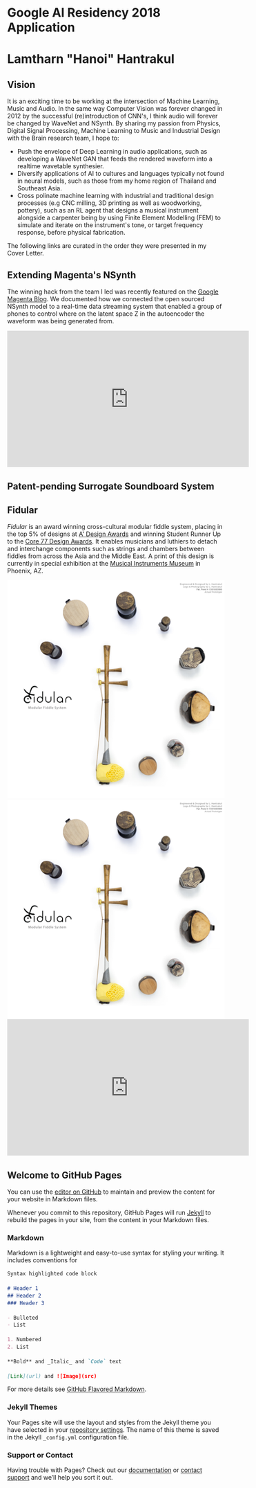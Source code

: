 # Google AI Residency 2018 Application
# **Lamtharn "Hanoi" Hantrakul**

## Vision

It is an exciting time to be working at the intersection of Machine Learning, Music and Audio. In the same way Computer Vision was forever changed in 2012 by the successful (re)introduction of CNN's, I think audio will forever be changed by WaveNet and NSynth. By sharing my passion from Physics, Digital Signal Processing, Machine Learning to Music and Industrial Design with the Brain research team, I hope to:

- Push the envelope of Deep Learning in audio applications, such as developing a WaveNet GAN that feeds the rendered waveform into a realtime wavetable synthesier.
- Diversify applications of AI to cultures and languages typically not found in neural models, such as those from my home region of Thailand and Southeast Asia. 
- Cross polinate machine learning with industrial and traditional design processes (e.g CNC milling, 3D printing as well as woodworking, pottery), such as an RL agent that designs a musical instrument alongside a carpenter being by using Finite Element Modelling (FEM) to simulate and iterate on the instrument's tone, or target frequency response, before physical fabrication. 

The following links are curated in the order they were presented in my Cover Letter. 

## Extending Magenta's NSynth

The winning hack from the team I led was recently featured on the [Google Magenta Blog](https://magenta.tensorflow.org/blog/2017/09/12/outside-hacks/). We documented how we connected the open sourced NSynth model to a real-time data streaming system that enabled a group of phones to control where on the latent space Z in the autoencoder the waveform was being generated from. 

<iframe width="560" height="315" src="https://www.youtube.com/embed/DIHNMGTdo_w" frameborder="0" allowfullscreen></iframe>

## Patent-pending Surrogate Soundboard System


## Fidular

_Fidular_ is an award winning cross-cultural modular fiddle system, placing in the top 5% of designs at [A' Design Awards](https://competition.adesignaward.com/design.php?ID=50765) and winning Student Runner Up to the [Core 77 Design Awards](http://designawards.core77.com/Open-Design/64638/Fidular-Modular-Fiddle-System). It enables musicians and luthiers to detach and interchange components such as strings and chambers between fiddles from across the Asia and the Middle East. A print of this design is currently in special exhibition at the [Musical Instruments Museum](https://mim.org/) in Phoenix, AZ. 

<img src="https://github.com/lamtharnhantrakul/Google-AI-Residency-App/blob/master/assets/Fidular.jpg" alt="hi" class="inline"/>

<img src="assets/Fidular.jpg" alt="hi2" class="inline"/>

<iframe width="560" height="315" src="https://www.youtube.com/embed/B_chlvO4thU" frameborder="0" allowfullscreen></iframe>

## Welcome to GitHub Pages

You can use the [editor on GitHub](https://github.com/lamtharnhantrakul/Google-AI-Residency-App/edit/master/index.md) to maintain and preview the content for your website in Markdown files.

Whenever you commit to this repository, GitHub Pages will run [Jekyll](https://jekyllrb.com/) to rebuild the pages in your site, from the content in your Markdown files.

### Markdown

Markdown is a lightweight and easy-to-use syntax for styling your writing. It includes conventions for

```markdown
Syntax highlighted code block

# Header 1
## Header 2
### Header 3

- Bulleted
- List

1. Numbered
2. List

**Bold** and _Italic_ and `Code` text

[Link](url) and ![Image](src)
```

For more details see [GitHub Flavored Markdown](https://guides.github.com/features/mastering-markdown/).

### Jekyll Themes

Your Pages site will use the layout and styles from the Jekyll theme you have selected in your [repository settings](https://github.com/lamtharnhantrakul/Google-AI-Residency-App/settings). The name of this theme is saved in the Jekyll `_config.yml` configuration file.

### Support or Contact

Having trouble with Pages? Check out our [documentation](https://help.github.com/categories/github-pages-basics/) or [contact support](https://github.com/contact) and we’ll help you sort it out.
